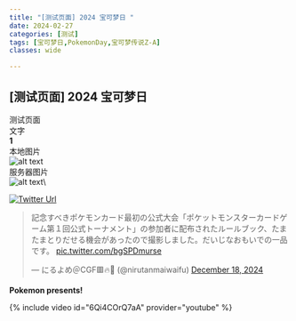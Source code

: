 ```yaml
---
title: "[测试页面] 2024 宝可梦日 "
date: 2024-02-27
categories: [测试]
tags: [宝可梦日,PokemonDay,宝可梦传说Z-A]
classes: wide

---
```


## [测试页面] 2024 宝可梦日 
测试页面\
文字\
**1** \
本地图片\
![alt text](../../assets/img/coin.png)\
服务器图片\
![alt text](https://pokeamice.com/wp-content/uploads/2023/03/QQ%E6%88%AA%E5%9B%BE20210818232248-2-1024x576.png)\

[![Twitter Url](https://img.shields.io/twitter/url/https/twitter.com/asimov74320758.svg?style=social&label=Follow%20%40asimov74320758)](https://x.com/asimov74320758)

<blockquote class="twitter-tweet"><p lang="ja" dir="ltr">記念すべきポケモンカード最初の公式大会「ポケットモンスターカードゲーム第１回公式トーナメント」の参加者に配布されたルールブック、たまたまとりだせる機会があったので撮影しました。だいじなおもいでの一品です。 <a href="https://t.co/bgSPDmurse">pic.twitter.com/bgSPDmurse</a></p>&mdash; にるよめ＠CGF🟥🔥🐊 (@nirutanmaiwaifu) <a href="https://twitter.com/nirutanmaiwaifu/status/1869327505745993791?ref_src=twsrc%5Etfw">December 18, 2024</a></blockquote> <script async src="https://platform.twitter.com/widgets.js" charset="utf-8"></script>

**Pokemon presents!**

{% include video id="6Qi4COrQ7aA" provider="youtube" %}
